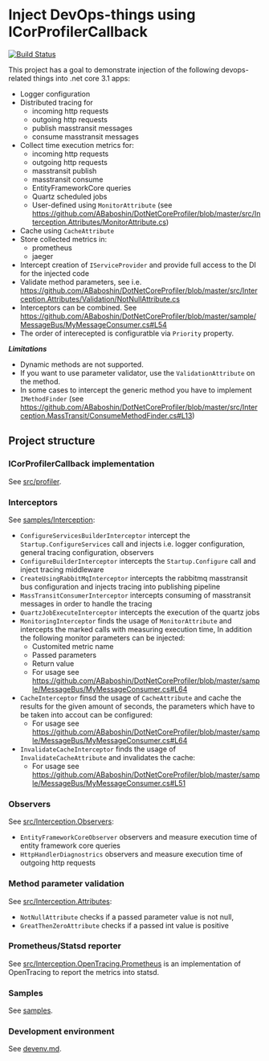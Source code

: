 # Inject DevOps-things using ICorProfilerCallback

[![Build Status](https://travis-ci.org/ABaboshin/DotNetCoreProfiler.svg?branch=master)](https://travis-ci.org/ABaboshin/DotNetCoreProfiler)

This project has a goal to demonstrate injection of the following devops-related things into .net core 3.1 apps:
 - Logger configuration
 - Distributed tracing for
    - incoming http requests
    - outgoing http requests
    - publish masstransit messages
    - consume masstransit messages
 - Collect time execution metrics for:
    - incoming http requests
    - outgoing http requests
    - masstransit publish
    - masstransit consume
    - EntityFrameworkCore queries
    - Quartz scheduled jobs
    - User-defined using `MonitorAttribute` (see https://github.com/ABaboshin/DotNetCoreProfiler/blob/master/src/Interception.Attributes/MonitorAttribute.cs)
 - Cache using `CacheAttribute`
 - Store collected metrics in:
    - prometheus
    - jaeger
 - Intercept creation of `IServiceProvider` and provide full access to the DI for the injected code
 - Validate method parameters, see i.e. https://github.com/ABaboshin/DotNetCoreProfiler/blob/master/src/Interception.Attributes/Validation/NotNullAttribute.cs
 - Interceptors can be combined. See https://github.com/ABaboshin/DotNetCoreProfiler/blob/master/sample/MessageBus/MyMessageConsumer.cs#L54
 - The order of interecepted is configuratble via `Priority` property.

***Limitations***
 - Dynamic methods are not supported.
 - If you want to use parameter validator, use the `ValidationAttribute` on the method.
 - In some cases to intercept the generic method you have to implement `IMethodFinder` (see https://github.com/ABaboshin/DotNetCoreProfiler/blob/master/src/Interception.MassTransit/ConsumeMethodFinder.cs#L13)

## Project structure

### ICorProfilerCallback implementation

See [src/profiler](src/profiler).

### Interceptors

See [samples/Interception](samples/Interception):
  - `ConfigureServicesBuilderInterceptor` intercept the `Startup.ConfigureServices` call and injects i.e. logger configuration, general tracing configuration, observers
  - `ConfigureBuilderInterceptor` intercepts the `Startup.Configure` call and inject tracing middleware
  - `CreateUsingRabbitMqInterceptor` intercepts the rabbitmq masstransit bus configuration and injects tracing into publishing pipeline
  - `MassTransitConsumerInterceptor` intercepts consuming of masstransit messages in order to handle the tracing
  - `QuartzJobExecuteInterceptor` intercepts the execution of the quartz jobs
  - `MonitoringInterceptor` finds the usage of `MonitorAttribute` and intercepts the marked calls with measuring execution time, In addition the following monitor parameters can be injected:
      - Customited metric name
      - Passed parameters
      - Return value
      - For usage see https://github.com/ABaboshin/DotNetCoreProfiler/blob/master/sample/MessageBus/MyMessageConsumer.cs#L64
  - `CacheInterceptor` finsd the usage of `CacheAttribute` and cache the results for the given amount of seconds, the parameters which have to be taken into accout can be configured:
      - For usage see https://github.com/ABaboshin/DotNetCoreProfiler/blob/master/sample/MessageBus/MyMessageConsumer.cs#L64
  - `InvalidateCacheInterceptor` finds the usage  of `InvalidateCacheAttribute` and invalidates the cache:
      - For usage see https://github.com/ABaboshin/DotNetCoreProfiler/blob/master/sample/MessageBus/MyMessageConsumer.cs#L51

### Observers

See [src/Interception.Observers](src/Interception.Observers):
  - `EntityFrameworkCoreObserver` observers and measure execution time of entity framework core queries
  - `HttpHandlerDiagnostrics` observers and measure execution time of outgoing http requests

### Method parameter validation

See [src/Interception.Attributes](src/Interception.Attributes):
  - `NotNullAttribute` checks if a passed parameter value is not null,
  - `GreatThenZeroAttribute` checks if a passed int value is positive

### Prometheus/Statsd reporter

See [src/Interception.OpenTracing.Prometheus](Interception.OpenTracing.Prometheus) is an implementation of OpenTracing to report the metrics into statsd.

### Samples

See [samples](samples).

### Development environment

See [devenv.md](devenv.md).
